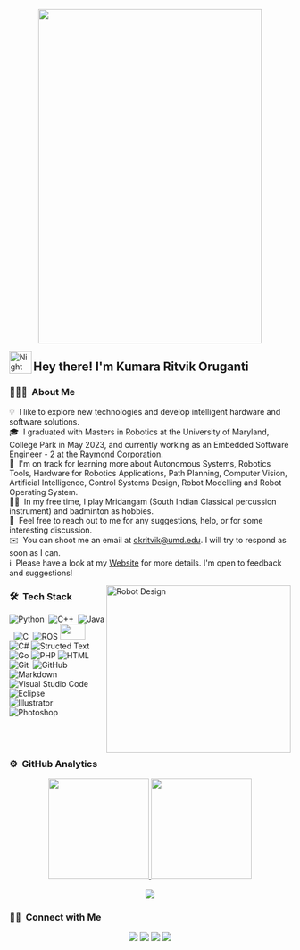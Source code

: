 

<!--
### Hi there 👋
**okritvik/okritvik** is a ✨ _special_ ✨ repository because its `README.md` (this file) appears on your GitHub profile.
Here are some ideas to get you started:

- 🔭 I’m currently working on ...
- 🌱 I’m currently learning ...
- 👯 I’m looking to collaborate on ...
- 🤔 I’m looking for help with ...
- 💬 Ask me about ...
- 📫 How to reach me: ...
- 😄 Pronouns: ...
- ⚡ Fun fact: ...
-->
<p align="center">
<img src="https://github.com/okritvik/okritvik/assets/40200916/c6499c25-628e-4d8c-b278-40af10357847" width="400" height="600"
</p>

<img alt="Night Coding" src="https://user-images.githubusercontent.com/40200916/183264451-47b5c893-c26f-4862-a4d2-98918acabd6c.gif" width='40' align="left"/><h2>Hey there! I'm Kumara Ritvik Oruganti</h2>

### 👨🏻‍💻 &nbsp;About Me

💡 &nbsp;I like to explore new technologies and develop intelligent hardware and software solutions.\
🎓 &nbsp;I graduated with Masters in Robotics at the University of Maryland, College Park in May 2023, and currently working as an Embedded Software Engineer - 2 at the [Raymond Corporation](raymondcorp.com).\
:robot: &nbsp;I'm on track for learning more about Autonomous Systems, Robotics Tools, Hardware for Robotics Applications, Path Planning, Computer Vision, Artificial Intelligence, Control Systems Design, Robot Modelling and Robot Operating System.\
:man_artist: &nbsp;In my free time, I play Mridangam (South Indian Classical percussion instrument) and badminton as hobbies.\
💬 &nbsp;Feel free to reach out to me for any suggestions, help, or for some interesting discussion.\
✉️ &nbsp;You can shoot me an email at okritvik@umd.edu. I will try to respond as soon as I can.\
:information_source: &nbsp;Please have a look at my [Website](https://www.okritvik.com) for more details. I'm open to feedback and suggestions!

<img alt="Robot Design" src="https://user-images.githubusercontent.com/40200916/183264737-d8d2f9e0-b501-4142-b10f-08131e2439c2.gif" align="right" width="330" height="300"/>

### 🛠 &nbsp;Tech Stack

![Python](https://img.shields.io/badge/-Python-05122A?style=for-the-badge&logo=python)&nbsp;
![C++](https://img.shields.io/badge/-C++-05122A?style=for-the-badge&logo=C%2B%2B&logoColor=00599C)&nbsp;
![Java](https://img.shields.io/badge/-Java-05122A?style=for-the-badge&logo=Java&logoColor=FFA518)&nbsp;
![C](https://img.shields.io/badge/-C-05122A?style=for-the-badge&logo=C&logoColor=A8B9CC)&nbsp;
![ROS](https://img.shields.io/badge/ros-%230A0FF9.svg?style=for-the-badge&logo=ros&logoColor=white)
<img src="https://user-images.githubusercontent.com/40200916/183264814-f13b2403-10c2-47b4-863c-353aafc0a42d.jpeg" height="28" width="45" />\
![C#](https://img.shields.io/badge/c%23-%23239120.svg?style=for-the-badge&logo=csharp&logoColor=white)
![Structed Text](https://img.shields.io/badge/Structured-Text-blue)
![Go](https://img.shields.io/badge/go-%2300ADD8.svg?style=for-the-badge&logo=go&logoColor=white)
![PHP](https://img.shields.io/badge/php-%23777BB4.svg?style=for-the-badge&logo=php&logoColor=white)
![HTML](https://img.shields.io/badge/-HTML-05122A?style=for-the-badge&logo=HTML5)&nbsp;\
![Git](https://img.shields.io/badge/-Git-05122A?style=for-the-badge&logo=git)&nbsp;
![GitHub](https://img.shields.io/badge/-GitHub-05122A?style=for-the-badge&logo=github)&nbsp;
![Markdown](https://img.shields.io/badge/-Markdown-05122A?style=for-the-badge&logo=markdown)\
![Visual Studio Code](https://img.shields.io/badge/-Visual%20Studio%20Code-05122A?style=for-the-badge&logo=visual-studio-code&logoColor=007ACC)&nbsp;
![Eclipse](https://img.shields.io/badge/-Eclipse-05122A?style=for-the-badge&logo=eclipse-ide&logoColor=2C2255)\
![Illustrator](https://img.shields.io/badge/-Illustrator-05122A?style=for-the-badge&logo=adobe-illustrator)&nbsp;
![Photoshop](https://img.shields.io/badge/-Photoshop-05122A?style=for-the-badge&logo=adobe-photoshop)&nbsp;
<br><br>
<br><br>

### ⚙️ &nbsp;GitHub Analytics

<p align="center">
<a href="https://github.com/okritvik">
  <img height="180em" src="https://github-readme-stats-eight-theta.vercel.app/api?username=okritvik&show_icons=true&theme=algolia&include_all_commits=true&count_private=true"/>
  <img height="180em" src="https://github-readme-stats-eight-theta.vercel.app/api/top-langs/?username=okritvik&layout=compact&langs_count=8&theme=algolia"/>
</a>
  <br><br>
  <img src="https://komarev.com/ghpvc/?username=okritvik&color=blueviolet&&style=for-the-badge">
</p>

### 🤝🏻 &nbsp;Connect with Me

<p align="center">
<a href="https://www.okritvik.com"><img src="https://img.shields.io/badge/-Website-3423A6?style=for-the-badge&logo=Google-Chrome&logoColor=white"/></a>
<a href="https://linkedin.com/in/okritvik"><img src="https://img.shields.io/badge/-LinkedIn-0077B5?style=for-the-badge&logo=Linkedin&logoColor=white"/></a>
<a href="mailto:okritvik@umd.edu"><img src="https://img.shields.io/badge/-Email-D14836?style=for-the-badge&logo=Gmail&logoColor=white"/></a>
<a href="https://instagram.com/theoruganti"><img src="https://img.shields.io/badge/-Instagram-E4405F?style=for-the-badge&logo=Instagram&logoColor=white"/></a>
</p>
